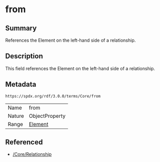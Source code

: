 <!-- Automatically generated by spec-parser v2.1.0 on 2024-06-17T10:36:57.838737+00:00 -->
<!-- SPDX-License-Identifier: Community-Spec-1.0 -->

# from

## Summary

References the Element on the left-hand side of a relationship.


## Description

This field references the Element on the left-hand side of a relationship.


## Metadata

`https://spdx.org/rdf/3.0.0/terms/Core/from`


| | |
|---|---|
| Name | from |
| Nature | ObjectProperty |
| Range | [Element](../Classes/Element.md) |




## Referenced

- [/Core/Relationship](../../Core/Classes/Relationship.md)

